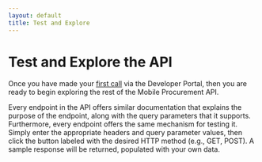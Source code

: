 ```yaml
---
layout: default
title: Test and Explore
---
```



# Test and Explore the API

Once you have made your <a href="{{site.url}}start/first-call/">first call</a> via the Developer Portal, then you are ready to begin exploring the rest of the Mobile Procurement API.

Every endpoint in the API offers similar documentation that explains the purpose of the endpoint, along with the query parameters that it supports. Furthermore, every endpoint offers the same mechanism for testing it. Simply enter the appropriate headers and query parameter values, then click the button labeled with the desired HTTP method (e.g., GET, POST). A sample response will be returned, populated with your own data.


